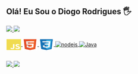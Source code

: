 ## Olá! Eu Sou o Diogo Rodrigues 🖐
<div>
  <a href="https://github.com/diogoramosr">
  <img height="150em" src="https://github-readme-stats.vercel.app/api?username=diogoramosr&show_icons=true&theme=dark&include_all_commits=true&count_private=true"/>
    <img height="150em" src="https://github-readme-stats.vercel.app/api/top-langs/?username=diogoramosr&theme=dark&hide_border=false&&layout=compact"/>
</div>
  
<div style="display: inline_block"><br>
  <img align="center" alt="Js" height="30" width="40" src="https://raw.githubusercontent.com/devicons/devicon/master/icons/javascript/javascript-plain.svg">
  <img align="center" alt="HTML" height="30" width="40" src="https://raw.githubusercontent.com/devicons/devicon/master/icons/html5/html5-original.svg">
  <img align="center" alt="CSS" height="30" width="40" src="https://raw.githubusercontent.com/devicons/devicon/master/icons/css3/css3-original.svg">
  <img align="center" alt="nodejs" height="30" width="40" src="https://cdn.worldvectorlogo.com/logos/nodejs-icon.svg">
  <img align="center" alt="Java" height="30" width="40" src="https://cdn.jsdelivr.net/gh/devicons/devicon/icons/java/java-original.svg">
</div>
  
  ##
  
<div> 
  <a href="mailto:contatoworklog@gmail.com"><img src="https://img.shields.io/badge/-Gmail-%23333?style=for-the-badge&logo=gmail&logoColor=white" target="_blank"</a>
  <a href="https://www.linkedin.com/in/diogorodriguesr/" target="_blank"><img src="https://img.shields.io/badge/-LinkedIn-%230077B5?style=for-the-badge&logo=linkedin&logoColor=white" target="_blank"></a> 

</div>

